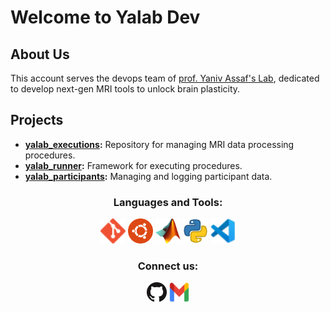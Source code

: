 # Welcome to Yalab Dev

## About Us
This account serves the devops team of [prof. Yaniv Assaf's Lab](https://yanivassaflab.com/), dedicated to develop next-gen MRI tools to unlock brain plasticity.

## Projects
- **[yalab_executions](https://github.com/yalab-dev/yalab_executions):** Repository for managing MRI data processing procedures.
- **[yalab_runner](https://github.com/yalab-dev/yalab_runner):** Framework for executing procedures.
- **[yalab_participants](https://github.com/yalab-dev/yalab_participants):** Managing and logging participant data.

<h3 align="center">Languages and Tools:</h3>

<div align="center">
 <a href="https://git-scm.com" target="_blank"> <img src="icons/git.png" alt="git" width="40" height="40"/></a>
 <a href="https://www.linux.org" target="_blank"> <img src="icons/ubuntu.png" alt="linux" width="40" height="40"/></a>
 <a href="https://www.mathworks.com" target="_blank"> <img src="icons/matlab.png" alt="matlab" width="40" height="40"/></a>
 <a href="https://www.python.org" target="_blank"> <img src="icons/python.png" alt="python" width="40" height="40"/></a>
 <a href="https://code.visualstudio.com" target="_blank"> <img src="icons/vscode.png" alt="python" width="40" height="40"/></a>
</p>

<h3 align="center">Connect us:</h3>
<div align="center">
 <a href="https://github.com/yalab-dev" target="_blank"><img src="icons/github.png" width="32" height="32" /></a>
 <a href="mailto:yalab.dev@gmail.com" target="_blank"><img src="icons/gmail.png" width="32" height="32" /></a>
</p>